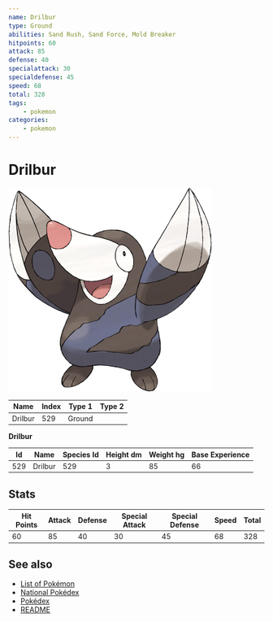 ```yaml
---
name: Drilbur
type: Ground
abilities: Sand Rush, Sand Force, Mold Breaker
hitpoints: 60
attack: 85
defense: 40
specialattack: 30
specialdefense: 45
speed: 68
total: 328
tags:
    - pokemon
categories:
    - pokemon
---
```


# Drilbur


![Drilbur](images/529.png)

| **Name** | **Index** | **Type 1** | **Type 2** |
|----|----|----|----|
| Drilbur | 529 | Ground  |  |

**Drilbur** 




| **Id** | **Name** | **Species Id** | **Height dm** | **Weight hg** | **Base Experience** |
|--------|----------|----------------|------------|------------|---------------------|
| 529 | Drilbur | 529 | 3 | 85 | 66 |



## Stats

| **Hit Points** | **Attack** | **Defense** | **Special Attack** | **Special Defense** | **Speed** | **Total** |
|----------------|------------|-------------|--------------------|---------------------|-----------|-----------|
| 60 | 85 | 40 | 30 | 45 | 68 | 328 |

## See also

- [List of Pokémon](../pokemon.md)
- [National Pokédex](../national_pokedex.md)
- [Pokédex](../pokedex.md)
- [README](../README.md)

